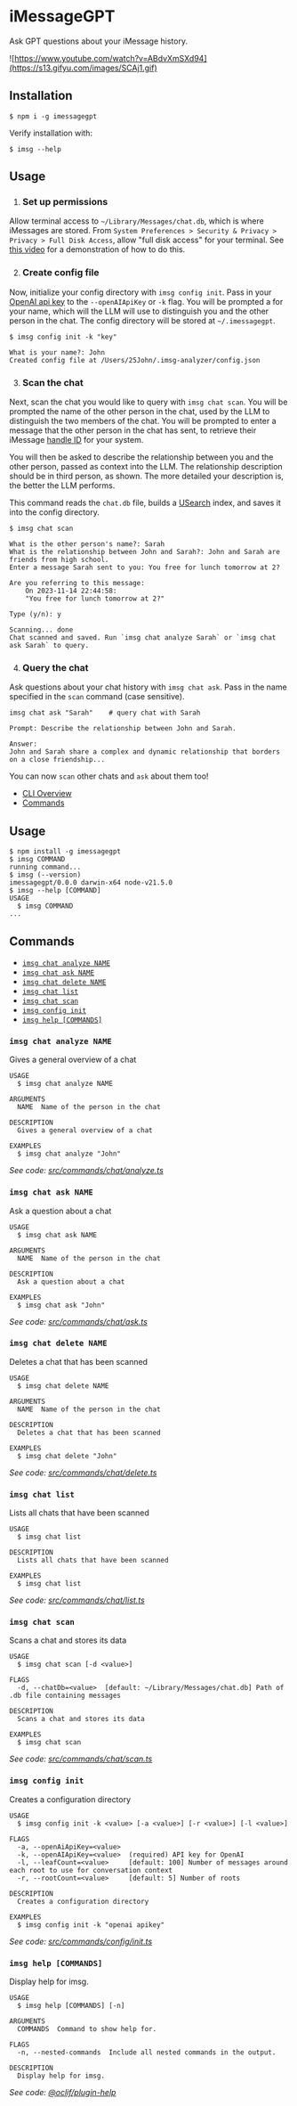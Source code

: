 iMessageGPT
=================

Ask GPT questions about your iMessage history.

![https://www.youtube.com/watch?v=ABdvXmSXd94](https://s13.gifyu.com/images/SCAj1.gif)

## Installation

```sh-session
$ npm i -g imessagegpt
```

Verify installation with:

```sh-session
$ imsg --help
```

## Usage
1. ### Set up permissions
Allow terminal access to `~/Library/Messages/chat.db`, which is where iMessages are stored. From `System Preferences > Security & Privacy > Privacy > Full Disk Access`, allow "full disk access" for your terminal. See [this video](https://www.youtube.com/watch?v=10XP36ZT_iM) for a demonstration of how to do this. 

2. ### Create config file
Now, initialize your config directory with `imsg config init`. Pass in your [OpenAI api key](https://help.openai.com/en/articles/4936850-where-do-i-find-my-api-key) to the `--openAIApiKey` or `-k` flag. You will be prompted a for your name, which will the LLM will use to distinguish you and the other person in the chat. The config directory will be stored at `~/.imessagegpt`.

```sh-session
$ imsg config init -k "key"

What is your name?: John
Created config file at /Users/25John/.imsg-analyzer/config.json
```

3. ### Scan the chat
Next, scan the chat you would like to query with `imsg chat scan`. You will be prompted the name of the other person in the chat, used by the LLM to distinguish the two members of the chat. You will be prompted to enter a message that the other person in the chat has sent, to retrieve their iMessage [handle ID](https://medium.com/@yaskalidis/heres-how-you-can-access-your-entire-imessage-history-on-your-mac-f8878276c6e9#:~:text=Getting%20the%20message%20text%20and%20phone%20number&text=After%20a%20little%20exploration%20I,handle%20and%20join%20on%20handle_id.) for your system. 

You will then be asked to describe the relationship between you and the other person, passed as context into the LLM. The relationship description should be in third person, as shown. The more detailed your description is, the better the LLM performs.

This command reads the `chat.db` file, builds a [USearch](https://unum-cloud.github.io/usearch) index, and saves it into the config directory. 

```sh-session
$ imsg chat scan

What is the other person's name?: Sarah
What is the relationship between John and Sarah?: John and Sarah are friends from high school.
Enter a message Sarah sent to you: You free for lunch tomorrow at 2? 

Are you referring to this message:
	On 2023-11-14 22:44:58:
	"You free for lunch tomorrow at 2?"
 
Type (y/n): y

Scanning... done
Chat scanned and saved. Run `imsg chat analyze Sarah` or `imsg chat ask Sarah` to query.
```

4. ### Query the chat
Ask questions about your chat history with `imsg chat ask`. Pass in the name specified in the `scan` command (case sensitive).

```sh-session
imsg chat ask "Sarah"    # query chat with Sarah

Prompt: Describe the relationship between John and Sarah.

Answer:
John and Sarah share a complex and dynamic relationship that borders on a close friendship...
```

You can now `scan` other chats and `ask` about them too!

<!-- toc -->
* [CLI Overview](#usage)
* [Commands](#commands)
<!-- tocstop -->
## Usage
<!-- usage -->
```sh-session
$ npm install -g imessagegpt
$ imsg COMMAND
running command...
$ imsg (--version)
imessagegpt/0.0.0 darwin-x64 node-v21.5.0
$ imsg --help [COMMAND]
USAGE
  $ imsg COMMAND
...
```
<!-- usagestop -->
## Commands
<!-- commands -->
* [`imsg chat analyze NAME`](#imsg-chat-analyze-name)
* [`imsg chat ask NAME`](#imsg-chat-ask-name)
* [`imsg chat delete NAME`](#imsg-chat-delete-name)
* [`imsg chat list`](#imsg-chat-list)
* [`imsg chat scan`](#imsg-chat-scan)
* [`imsg config init`](#imsg-config-init)
* [`imsg help [COMMANDS]`](#imsg-help-commands)

### `imsg chat analyze NAME`

Gives a general overview of a chat

```
USAGE
  $ imsg chat analyze NAME

ARGUMENTS
  NAME  Name of the person in the chat

DESCRIPTION
  Gives a general overview of a chat

EXAMPLES
  $ imsg chat analyze "John"
```

_See code: [src/commands/chat/analyze.ts](https://github.com/gadhagod/iMessageGPT/blob/v0.0.0/src/commands/chat/analyze.ts)_

### `imsg chat ask NAME`

Ask a question about a chat

```
USAGE
  $ imsg chat ask NAME

ARGUMENTS
  NAME  Name of the person in the chat

DESCRIPTION
  Ask a question about a chat

EXAMPLES
  $ imsg chat ask "John"
```

_See code: [src/commands/chat/ask.ts](https://github.com/gadhagod/iMessageGPT/blob/v0.0.0/src/commands/chat/ask.ts)_

### `imsg chat delete NAME`

Deletes a chat that has been scanned

```
USAGE
  $ imsg chat delete NAME

ARGUMENTS
  NAME  Name of the person in the chat

DESCRIPTION
  Deletes a chat that has been scanned

EXAMPLES
  $ imsg chat delete "John"
```

_See code: [src/commands/chat/delete.ts](https://github.com/gadhagod/iMessageGPT/blob/v0.0.0/src/commands/chat/delete.ts)_

### `imsg chat list`

Lists all chats that have been scanned

```
USAGE
  $ imsg chat list

DESCRIPTION
  Lists all chats that have been scanned

EXAMPLES
  $ imsg chat list
```

_See code: [src/commands/chat/list.ts](https://github.com/gadhagod/iMessageGPT/blob/v0.0.0/src/commands/chat/list.ts)_

### `imsg chat scan`

Scans a chat and stores its data

```
USAGE
  $ imsg chat scan [-d <value>]

FLAGS
  -d, --chatDb=<value>  [default: ~/Library/Messages/chat.db] Path of .db file containing messages

DESCRIPTION
  Scans a chat and stores its data

EXAMPLES
  $ imsg chat scan
```

_See code: [src/commands/chat/scan.ts](https://github.com/gadhagod/iMessageGPT/blob/v0.0.0/src/commands/chat/scan.ts)_

### `imsg config init`

Creates a configuration directory

```
USAGE
  $ imsg config init -k <value> [-a <value>] [-r <value>] [-l <value>]

FLAGS
  -a, --openAiApiKey=<value>
  -k, --openAIApiKey=<value>  (required) API key for OpenAI
  -l, --leafCount=<value>     [default: 100] Number of messages around each root to use for conversation context
  -r, --rootCount=<value>     [default: 5] Number of roots

DESCRIPTION
  Creates a configuration directory

EXAMPLES
  $ imsg config init -k "openai apikey"
```

_See code: [src/commands/config/init.ts](https://github.com/gadhagod/iMessageGPT/blob/v0.0.0/src/commands/config/init.ts)_

### `imsg help [COMMANDS]`

Display help for imsg.

```
USAGE
  $ imsg help [COMMANDS] [-n]

ARGUMENTS
  COMMANDS  Command to show help for.

FLAGS
  -n, --nested-commands  Include all nested commands in the output.

DESCRIPTION
  Display help for imsg.
```

_See code: [@oclif/plugin-help](https://github.com/oclif/plugin-help/blob/v6.0.11/src/commands/help.ts)_
<!-- commandsstop -->
